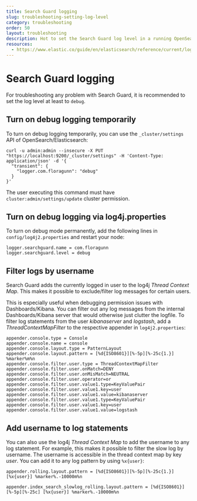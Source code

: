 ```yaml
---
title: Search Guard logging
slug: troubleshooting-setting-log-level
category: troubleshooting
order: 50
layout: troubleshooting
description: Hot to set the Search Guard log level in a running OpenSearch/Elasticsearch cluster for debugging.
resources:
  - https://www.elastic.co/guide/en/elasticsearch/reference/current/logging.html|OpenSearch/Elasticsearch logging configuration (website)
---
```


<!--- Copyright 2020 floragunn GmbH -->

# Search Guard logging

For troubleshooting any problem with Search Guard, it is recommended to set the log level at least to `debug`.

## Turn on debug logging temporarily 

To turn on debug logging temporarily, you can use the  `_cluster/settings` API of OpenSearch/Elasticsearch:

```
curl -u admin:admin --insecure -X PUT "https://localhost:9200/_cluster/settings" -H 'Content-Type: application/json' -d '{
  "transient": {
    "logger.com.floragunn": "debug"
  }
}'
```

The user executing this command must have `cluster:admin/settings/update` cluster permission.

## Turn on debug logging via log4j.properties

To turn on debug mode permanently, add the following lines in `config/log4j2.properties` and restart your node:

```
logger.searchguard.name = com.floragunn
logger.searchguard.level = debug
```
## Filter logs by username

Search Guard adds the currently logged in user to the log4j *Thread Context Map*. This makes it possible to exclude/filter log messages for certain users.

This is especially useful when debugging permission issues with Dashboards/Kibana. You can filter out any log messages from the internal Dashboards/Kibana server that would otherwise just clutter the logfile. To filter log statements from the user *kibanaserver* and *logstash*, add a *ThreadContextMapFilter* to the respective appender in `log4j2.properties`:
 
``` 
appender.console.type = Console
appender.console.name = console
appender.console.layout.type = PatternLayout
appender.console.layout.pattern = [%d{ISO8601}][%-5p][%-25c{1.}] %marker%m%n
appender.console.filter.user.type = ThreadContextMapFilter
appender.console.filter.user.onMatch=DENY
appender.console.filter.user.onMisMatch=NEUTRAL
appender.console.filter.user.operator=or
appender.console.filter.user.value1.type=KeyValuePair
appender.console.filter.user.value1.key=user
appender.console.filter.user.value1.value=kibanaserver
appender.console.filter.user.value1.type=KeyValuePair
appender.console.filter.user.value1.key=user
appender.console.filter.user.value1.value=logstash

```

## Add username to log statements

You can also use the log4j *Thread Context Map* to add the username to any log statement. For example, this makes it possible to filter the slow log by username. The username is accessible in the thread context map by key *user*. You can add it to any log pattern by using `%x{user}`: 

```
appender.rolling.layout.pattern = [%d{ISO8601}][%-5p][%-25c{1.}][%x{user}] %marker%.-10000m%n

appender.index_search_slowlog_rolling.layout.pattern = [%d{ISO8601}][%-5p][%-25c] [%x{user}] %marker%.-10000m%n
```